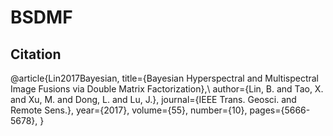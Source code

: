 ﻿# BSDMF


## Citation
@article{Lin2017Bayesian,
	title={Bayesian Hyperspectral and Multispectral Image Fusions via Double Matrix Factorization},\\
	author={Lin, B. and Tao, X. and Xu, M. and Dong, L. and Lu, J.},
	journal={IEEE Trans. Geosci. and Remote Sens.},
	year={2017}, 
	volume={55}, 
	number={10}, 
	pages={5666-5678}, 
}
